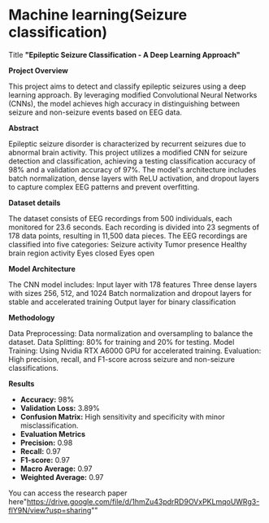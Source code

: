 # Machine learning(Seizure classification)

Title 
**"Epileptic Seizure Classification - A Deep Learning Approach"**

**Project Overview**

This project aims to detect and classify epileptic seizures using a deep learning approach. By leveraging modified Convolutional Neural Networks (CNNs), the model achieves high accuracy in distinguishing between seizure and non-seizure events based on EEG data.

**Abstract**

Epileptic seizure disorder is characterized by recurrent seizures due to abnormal brain activity. This project utilizes a modified CNN for seizure detection and classification, achieving a testing classification accuracy of 98% and a validation accuracy of 97%. The model's architecture includes batch normalization, dense layers with ReLU activation, and dropout layers to capture complex EEG patterns and prevent overfitting.

**Dataset details**

The dataset consists of EEG recordings from 500 individuals, each monitored for 23.6 seconds. Each recording is divided into 23 segments of 178 data points, resulting in 11,500 data pieces. The EEG recordings are classified into five categories:
Seizure activity
Tumor presence
Healthy brain region activity
Eyes closed
Eyes open

**Model Architecture**

The CNN model includes:
Input layer with 178 features
Three dense layers with sizes 256, 512, and 1024
Batch normalization and dropout layers for stable and accelerated training
Output layer for binary classification

**Methodology**

Data Preprocessing: Data normalization and oversampling to balance the dataset.
Data Splitting: 80% for training and 20% for testing.
Model Training: Using Nvidia RTX A6000 GPU for accelerated training.
Evaluation: High precision, recall, and F1-score across seizure and non-seizure classifications.

**Results**

- **Accuracy:** 98%  
- **Validation Loss:** 3.89%  
- **Confusion Matrix:** High sensitivity and specificity with minor misclassification.  
- **Evaluation Metrics**  
- **Precision:** 0.98
- **Recall:** 0.97  
- **F1-score:** 0.97
- **Macro Average:** 0.97  
- **Weighted Average:** 0.97

You can access the research paper here"https://drive.google.com/file/d/1hmZu43pdrRD9OVxPKLmqoUWRg3-flY9N/view?usp=sharing""
